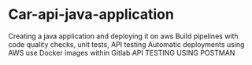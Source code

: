 # Car-api-java-application
Creating a java application and deploying it on aws 
Build pipelines with code quality checks, unit tests, API testing
Automatic deployments using AWS
use Docker images within Gitlab
API TESTING USING POSTMAN

